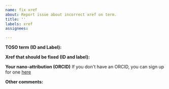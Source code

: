 ```yaml
---
name: fix xref
about: Report issue about incorrect xref on term.
title: ''
labels: xref
assignees: 

---
```


**TOSO term (ID and Label):**


**Xref that should be fixed (ID and label):**


**Your nano-attribution (ORCID)**
If you don't have an ORCID, you can sign up for one [here](https://orcid.org/)


**Other comments:**
